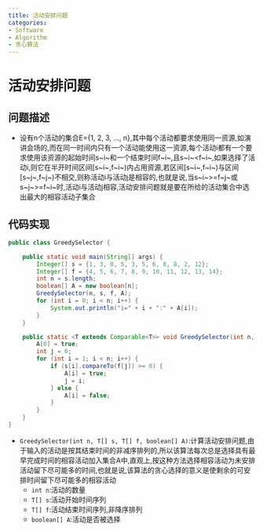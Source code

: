 ```yaml
---
title: 活动安排问题
categories:
- Software
- Algorithm
- 贪心算法
---
```

# 活动安排问题

## 问题描述

- 设有n个活动的集合E={1, 2, 3, ..., n},其中每个活动都要求使用同一资源,如演讲会场的,而在同一时间内只有一个活动能使用这一资源,每个活动i都有一个要求使用该资源的起始时间s~i~和一个结束时间f~i~,且s~i~<f~i~,如果选择了活动i,则它在半开时间区间[s~i~,f~i~)内占用资源,若区间[s~i~,f~i~)与区间[s~j~,f~j~)不相交,则称活动i与活动j是相容的,也就是说,当s~i~>=f~j~或s~j~>=f~i~时,活动i与活动j相容,活动安排问题就是要在所给的活动集合中选出最大的相容活动子集合

## 代码实现

```java
public class GreedySelector {

    public static void main(String[] args) {
        Integer[] s = {1, 3, 0, 5, 3, 5, 6, 8, 8, 2, 12};
        Integer[] f = {4, 5, 6, 7, 8, 9, 10, 11, 12, 13, 14};
        int n = s.length;
        boolean[] A = new boolean[n];
        GreedySelector(n, s, f, A);
        for (int i = 0; i < n; i++) {
            System.out.println("i=" + i + ":" + A[i]);
        }
    }

    public static <T extends Comparable<T>> void GreedySelector(int n, T[] s, T[] f, boolean[] A) {
        A[0] = true;
        int j = 0;
        for (int i = 1; i < n; i++) {
            if (s[i].compareTo(f[j]) >= 0) {
                A[i] = true;
                j = i;
            } else {
                A[i] = false;
            }
        }
    }
}
```

- `GreedySelector(int n, T[] s, T[] f, boolean[] A)`:计算活动安排问题,由于输入的活动是按其结束时间的非减序排列的,所以该算法每次总是选择具有最早完成时间的相容活动加入集合A中,直观上,按这种方法选择相容活动为未安排活动留下尽可能多的时间,也就是说,该算法的贪心选择的意义是使剩余的可安排时间留下尽可能多的相容活动
    - `int n`:活动的数量
    - `T[] s`:活动开始时间序列
    - `T[] f`:活动结束时间序列,非降序排列
    - `boolean[] A`:活动是否被选择